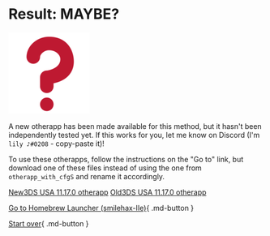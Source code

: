# Result: MAYBE?

![Image](/images/seventeen/unknown.png)

A new otherapp has been made available for this method, but it hasn't been independently tested yet. If this works for you, let me know on Discord (I'm `lily ♪#0208` - copy-paste it)!

To use these otherapps, follow the instructions on the "Go to" link, but download one of these files instead of using the one from `otherapp_with_cfgS` and rename it accordingly.

[New3DS USA 11.17.0 otherapp](https://cdn.discordapp.com/attachments/441119928334942218/1110831913800826880/N3DS_U_30720_usa_9221.bin)
[Old3DS USA 11.17.0 otherapp](https://cdn.discordapp.com/attachments/441119928334942218/1110831913419153438/POST5_U_30720_usa_9221.bin)

[Go to Homebrew Launcher (smilehax-IIe)](https://wiki.hacks.guide/wiki/3DS:Alternate_Exploits/Homebrew_Launcher_(smilehax-IIe)){ .md-button } 

[Start over](/seventeen){ .md-button }

